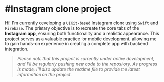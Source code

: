 # #Instagram clone project

Hi! I'm currently developing a `UIKit-based` Instagram clone using `Swift` and `Firebase`. The primary objective is to recreate the core tabs of the **Instagram app**, ensuring both functionality and a realistic appearance. This project serves as a valuable practice for mobile development, allowing me to gain hands-on experience in creating a complete app with backend integration.
> *Please note that this project is currently under active development, and I'll be regularly pushing new code to the repository. As progress is made, I'll also update the readme file to provide the latest information on the project.*

